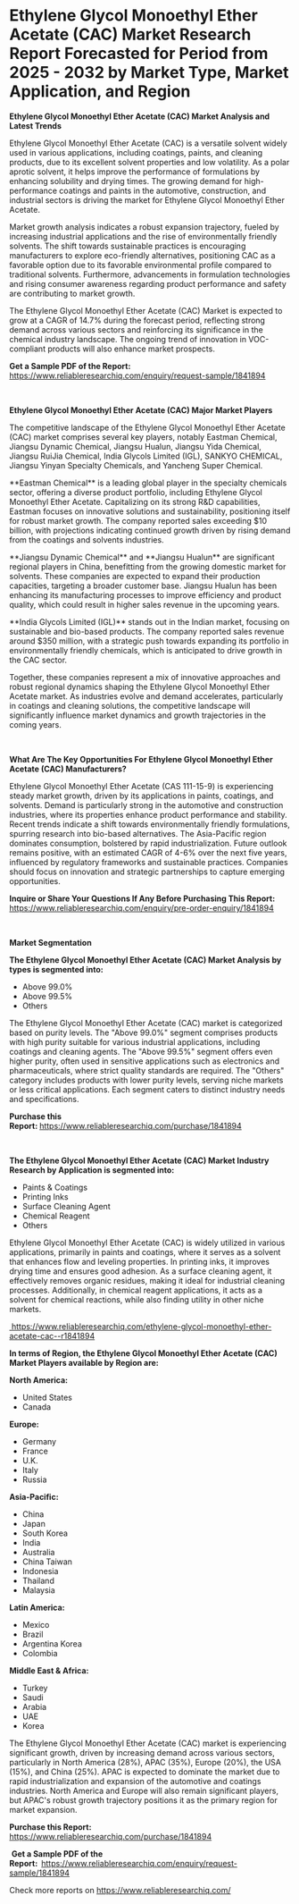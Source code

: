 <p><h1>Ethylene Glycol Monoethyl Ether Acetate (CAC) Market Research Report Forecasted for Period from 2025 -  2032 by Market Type, Market Application, and Region</h1></p><p><strong>Ethylene Glycol Monoethyl Ether Acetate (CAC) Market Analysis and Latest Trends</strong></p>
<p><p>Ethylene Glycol Monoethyl Ether Acetate (CAC) is a versatile solvent widely used in various applications, including coatings, paints, and cleaning products, due to its excellent solvent properties and low volatility. As a polar aprotic solvent, it helps improve the performance of formulations by enhancing solubility and drying times. The growing demand for high-performance coatings and paints in the automotive, construction, and industrial sectors is driving the market for Ethylene Glycol Monoethyl Ether Acetate.</p><p>Market growth analysis indicates a robust expansion trajectory, fueled by increasing industrial applications and the rise of environmentally friendly solvents. The shift towards sustainable practices is encouraging manufacturers to explore eco-friendly alternatives, positioning CAC as a favorable option due to its favorable environmental profile compared to traditional solvents. Furthermore, advancements in formulation technologies and rising consumer awareness regarding product performance and safety are contributing to market growth. </p><p>The Ethylene Glycol Monoethyl Ether Acetate (CAC) Market is expected to grow at a CAGR of 14.7% during the forecast period, reflecting strong demand across various sectors and reinforcing its significance in the chemical industry landscape. The ongoing trend of innovation in VOC-compliant products will also enhance market prospects.</p></p>
<p><strong>Get a Sample PDF of the Report:&nbsp;</strong> <a href="https://www.reliableresearchiq.com/enquiry/request-sample/1841894?utm_campaign=3073&utm_medium=2&utm_source=Github&utm_content=ia&utm_term=26032025&utm_id=ethylene-glycol-monoethyl-ether-acetate-cac">https://www.reliableresearchiq.com/enquiry/request-sample/1841894</a></p>
<p>&nbsp;</p>
<p><strong>Ethylene Glycol Monoethyl Ether Acetate (CAC) Major Market Players</strong></p>
<p><p>The competitive landscape of the Ethylene Glycol Monoethyl Ether Acetate (CAC) market comprises several key players, notably Eastman Chemical, Jiangsu Dynamic Chemical, Jiangsu Hualun, Jiangsu Yida Chemical, Jiangsu RuiJia Chemical, India Glycols Limited (IGL), SANKYO CHEMICAL, Jiangsu Yinyan Specialty Chemicals, and Yancheng Super Chemical.</p><p>**Eastman Chemical** is a leading global player in the specialty chemicals sector, offering a diverse product portfolio, including Ethylene Glycol Monoethyl Ether Acetate. Capitalizing on its strong R&D capabilities, Eastman focuses on innovative solutions and sustainability, positioning itself for robust market growth. The company reported sales exceeding $10 billion, with projections indicating continued growth driven by rising demand from the coatings and solvents industries.</p><p>**Jiangsu Dynamic Chemical** and **Jiangsu Hualun** are significant regional players in China, benefitting from the growing domestic market for solvents. These companies are expected to expand their production capacities, targeting a broader customer base. Jiangsu Hualun has been enhancing its manufacturing processes to improve efficiency and product quality, which could result in higher sales revenue in the upcoming years.</p><p>**India Glycols Limited (IGL)** stands out in the Indian market, focusing on sustainable and bio-based products. The company reported sales revenue around $350 million, with a strategic push towards expanding its portfolio in environmentally friendly chemicals, which is anticipated to drive growth in the CAC sector.</p><p>Together, these companies represent a mix of innovative approaches and robust regional dynamics shaping the Ethylene Glycol Monoethyl Ether Acetate market. As industries evolve and demand accelerates, particularly in coatings and cleaning solutions, the competitive landscape will significantly influence market dynamics and growth trajectories in the coming years.</p></p>
<p>&nbsp;</p>
<p><strong>What Are The Key Opportunities For Ethylene Glycol Monoethyl Ether Acetate (CAC) Manufacturers?</strong></p>
<p><p>Ethylene Glycol Monoethyl Ether Acetate (CAS 111-15-9) is experiencing steady market growth, driven by its applications in paints, coatings, and solvents. Demand is particularly strong in the automotive and construction industries, where its properties enhance product performance and stability. Recent trends indicate a shift towards environmentally friendly formulations, spurring research into bio-based alternatives. The Asia-Pacific region dominates consumption, bolstered by rapid industrialization. Future outlook remains positive, with an estimated CAGR of 4-6% over the next five years, influenced by regulatory frameworks and sustainable practices. Companies should focus on innovation and strategic partnerships to capture emerging opportunities.</p></p>
<p><strong>Inquire or Share Your Questions If Any Before Purchasing This Report:</strong> <a href="https://www.reliableresearchiq.com/enquiry/pre-order-enquiry/1841894?utm_campaign=3073&utm_medium=2&utm_source=Github&utm_content=ia&utm_term=26032025&utm_id=ethylene-glycol-monoethyl-ether-acetate-cac">https://www.reliableresearchiq.com/enquiry/pre-order-enquiry/1841894</a></p>
<p>&nbsp;</p>
<p><strong>Market Segmentation</strong></p>
<p><strong>The Ethylene Glycol Monoethyl Ether Acetate (CAC) Market Analysis by types is segmented into:</strong></p>
<p><ul><li>Above 99.0%</li><li>Above 99.5%</li><li>Others</li></ul></p>
<p><p>The Ethylene Glycol Monoethyl Ether Acetate (CAC) market is categorized based on purity levels. The "Above 99.0%" segment comprises products with high purity suitable for various industrial applications, including coatings and cleaning agents. The "Above 99.5%" segment offers even higher purity, often used in sensitive applications such as electronics and pharmaceuticals, where strict quality standards are required. The "Others" category includes products with lower purity levels, serving niche markets or less critical applications. Each segment caters to distinct industry needs and specifications.</p></p>
<p><strong>Purchase this Report:&nbsp;</strong><a href="https://www.reliableresearchiq.com/purchase/1841894?utm_campaign=3073&utm_medium=2&utm_source=Github&utm_content=ia&utm_term=26032025&utm_id=ethylene-glycol-monoethyl-ether-acetate-cac">https://www.reliableresearchiq.com/purchase/1841894</a></p>
<p>&nbsp;</p>
<p><strong>The Ethylene Glycol Monoethyl Ether Acetate (CAC) Market Industry Research by Application is segmented into:</strong></p>
<p><ul><li>Paints & Coatings</li><li>Printing Inks</li><li>Surface Cleaning Agent</li><li>Chemical Reagent</li><li>Others</li></ul></p>
<p><p>Ethylene Glycol Monoethyl Ether Acetate (CAC) is widely utilized in various applications, primarily in paints and coatings, where it serves as a solvent that enhances flow and leveling properties. In printing inks, it improves drying time and ensures good adhesion. As a surface cleaning agent, it effectively removes organic residues, making it ideal for industrial cleaning processes. Additionally, in chemical reagent applications, it acts as a solvent for chemical reactions, while also finding utility in other niche markets.</p></p>
<p><a href="https://www.reliableresearchiq.com/ethylene-glycol-monoethyl-ether-acetate-cac--r1841894?utm_campaign=3073&utm_medium=2&utm_source=Github&utm_content=ia&utm_term=26032025&utm_id=ethylene-glycol-monoethyl-ether-acetate-cac">&nbsp;https://www.reliableresearchiq.com/ethylene-glycol-monoethyl-ether-acetate-cac--r1841894</a></p>
<p><strong>In terms of Region, the Ethylene Glycol Monoethyl Ether Acetate (CAC) Market Players available by Region are:</strong></p>
<p>
    <p> <strong> North America: </strong>
        <ul>
            <li>United States</li>
            <li>Canada</li>
        </ul>
        </p> 
    <p> <strong> Europe: </strong>
        <ul>
            <li>Germany</li>
            <li>France</li>
            <li>U.K.</li>
            <li>Italy</li>
            <li>Russia</li>
        </ul>
        </p> 
    <p> <strong> Asia-Pacific: </strong>
        <ul>
            <li>China</li>
            <li>Japan</li>
            <li>South Korea</li>
            <li>India</li>
            <li>Australia</li>
            <li>China Taiwan</li>
            <li>Indonesia</li>
            <li>Thailand</li>
            <li>Malaysia</li>
        </ul>
        </p> 
    <p> <strong> Latin America: </strong>
        <ul>
            <li>Mexico</li>
            <li>Brazil</li>
            <li>Argentina Korea</li>
            <li>Colombia</li>
        </ul>
        </p> 
    <p> <strong> Middle East & Africa: </strong>
        <ul>
            <li>Turkey</li>
            <li>Saudi</li>
            <li>Arabia</li>
            <li>UAE</li>
            <li>Korea</li>
        </ul>
    </p>
    </p>
<p><p>The Ethylene Glycol Monoethyl Ether Acetate (CAC) market is experiencing significant growth, driven by increasing demand across various sectors, particularly in North America (28%), APAC (35%), Europe (20%), the USA (15%), and China (25%). APAC is expected to dominate the market due to rapid industrialization and expansion of the automotive and coatings industries. North America and Europe will also remain significant players, but APAC's robust growth trajectory positions it as the primary region for market expansion.</p></p>
<p><strong>Purchase this Report: </strong><a href="https://www.reliableresearchiq.com/purchase/1841894?utm_campaign=3073&utm_medium=2&utm_source=Github&utm_content=ia&utm_term=26032025&utm_id=ethylene-glycol-monoethyl-ether-acetate-cac">https://www.reliableresearchiq.com/purchase/1841894</a></p>
<p>&nbsp;<strong>Get a Sample PDF of the Report:&nbsp;&nbsp;</strong><a href="https://www.reliableresearchiq.com/enquiry/request-sample/1841894?utm_campaign=3073&utm_medium=2&utm_source=Github&utm_content=ia&utm_term=26032025&utm_id=ethylene-glycol-monoethyl-ether-acetate-cac">https://www.reliableresearchiq.com/enquiry/request-sample/1841894</a></p>
<p><strong></strong></p>
<p>Check more reports on <a href="https://www.reliableresearchiq.com/?utm_campaign=3073&utm_medium=2&utm_source=Github&utm_content=ia&utm_term=26032025&utm_id=ethylene-glycol-monoethyl-ether-acetate-cac">https://www.reliableresearchiq.com/</a></p>